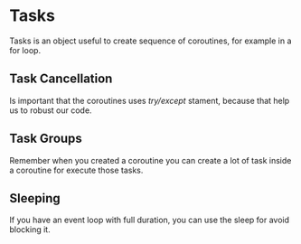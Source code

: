 # Tasks

Tasks is an object useful to create sequence of coroutines, for example in a for loop. 

## Task Cancellation 

Is important that the coroutines uses *try/except* stament, because that help us to robust our code. 

## Task Groups 

Remember when you created a coroutine you can create a lot of task inside a coroutine for execute those tasks.

## Sleeping 

If you have an event loop with full duration, you can use the sleep for avoid blocking it. 